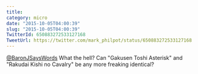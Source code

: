 ```yaml
---
title: 
category: micro
date: "2015-10-05T04:00:39"
slug: "2015-10-05T04:00:39"
TwitterId: 650883272533127168
TweetUrl: https://twitter.com/mark_philpot/status/650883272533127168
---
```


[@BaronJSaysWords](https://twitter.com/BaronJSaysWords) What the hell? Can
"Gakusen Toshi Asterisk" and "Rakudai Kishi no Cavalry" be any more freaking
identical?
